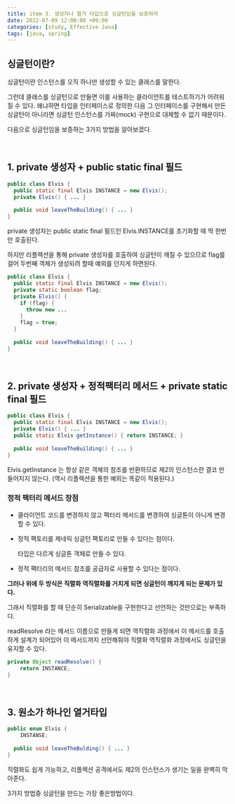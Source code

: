 ```yaml
---
title: item 3. 생성자나 열거 타입으로 싱글턴임을 보증하라
date: 2022-07-09 12:00:00 +09:00
categories: [study, Effective Java]
tags: [java, spring]     
---
```


## 싱글턴이란?

싱글턴이란 인스턴스를 오직 하나만 생성할 수 있는 클래스를 말한다.

그런데 클래스를 싱글턴으로 만들면 이를 사용하는 클라이언트를 테스트하기가 어려워질 수 있다. 왜냐하면 타입을 인터페이스로 정의한 다음 그 인터페이스를 구현해서 만든 싱글턴이 아니라면 싱글턴 인스턴스를 가짜(mock) 구현으로 대체할 수 없기 때문이다.

다음으로 싱글턴임을 보증하는 3가지 방법을 알아보겠다.

<br>

## 1. private 생성자 + public static final 필드

```java
public class Elvis {
  public static final Elvis INSTANCE = new Elvis();
  private Elvis() { ... }
  
  public void leaveTheBuilding() { ... }
}
```

private 생성자는 public static final 필드인 Elvis.INSTANCE를 초기화할 때 딱 한번만 호출된다.

하지만 리플렉션을 통해 private 생성자를 호출하여 싱글턴이 깨질 수 있으므로 flag를 걸어 두번째 객체가 생성되려 할때 예외를 던지게 하면된다.

```java
public class Elvis {
  public static final Elvis INSTANCE = new Elvis();
  private static boolean flag;
  private Elvis() {
  	if (flag) {
      throw new ...
    }
    flag = true;
  }
  
  public void leaveTheBuilding() { ... }
}
```



<br>

## 2. private 생성자 + 정적팩터리 메서드 + private static final 필드

```java
public class Elvis {
  public static final Elvis INSTANCE = new Elvis();
  private Elvis() { ... }
  public static Elvis getInstance() { return INSTANCE; }
  
  public void leaveTheBuilding() { ... }
}
```

Elvis.getInstance 는 항상 같은 객체의 참조를 반환하므로 제2의 인스턴스란 결코 만들어지지 않는다. (역시 리플렉션을 통한 예외는 똑같이 적용된다.)

### 정적 팩터리 메서드 장점

- 클라이언트 코드를 변경하지 않고 팩터리 메서드를 변경하여 싱글톤이 아니게 변경할 수 있다.

- 정적 팩토리를 제네릭 싱글턴 팩토리로 만들 수 있다는 점이다.

  타입은 다르게 싱글톤 객체로 만들 수 있다.

- 정적 팩터리의 메서드 참조를 공급자로 사용할 수 있다는 점이다.



__그러나 위에 두 방식은 직렬화 역직렬화를 거치게 되면 싱글턴이 깨지게 되는 문제가 있다.__

그래서 직렬화를 할 때 단순히 Serializable을 구현한다고 선언하는 것만으로는 부족하다.

readResolve 라는 메서드 이름으로 만들게 되면 역직렬화 과정에서 이 메서드를 호출하게 설계가 되어있어 이 메서드까지 선언해줘야 직렬화 역직렬화 과정에서도 싱글턴을 유지할 수 있다.

```java
private Object readResolve() {
	return INSTANCE;
}
```



<br>

## 3. 원소가 하나인 열거타입

```java
public enum Elvis {
	INSTANSE;
  
  public void leaveTheBulding() { ... }
}
```

직렬화도 쉽게 가능하고, 리플렉션 공격에서도 제2의 인스턴스가 생기는 일을 완벽히 막아준다.

3가지 방법중 싱글턴을 만드는 가장 좋은방법이다.
